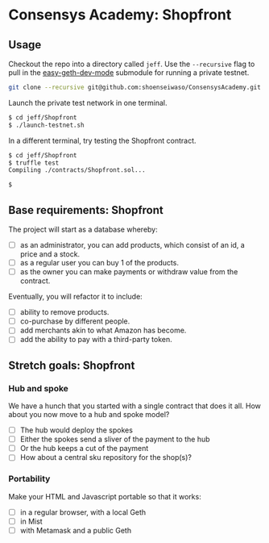 # Consensys Academy: Shopfront

## Usage

Checkout the repo into a directory called `jeff`. Use the `--recursive` flag to pull in the [easy-geth-dev-mode](https://github.com/curvegrid/easy-geth-dev-mode) submodule for running a private testnet.

```sh
git clone --recursive git@github.com:shoenseiwaso/ConsensysAcademy.git ./jeff
```

Launch the private test network in one terminal.

```sh
$ cd jeff/Shopfront
$ ./launch-testnet.sh
```

In a different terminal, try testing the Shopfront contract.

```sh
$ cd jeff/Shopfront
$ truffle test
Compiling ./contracts/Shopfront.sol...

$
```

## Base requirements: Shopfront

The project will start as a database whereby:
- [ ] as an administrator, you can add products, which consist of an id, a price and a stock.
- [ ] as a regular user you can buy 1 of the products.
- [ ] as the owner you can make payments or withdraw value from the contract.

Eventually, you will refactor it to include:
- [ ] ability to remove products.
- [ ] co-purchase by different people.
- [ ] add merchants akin to what Amazon has become.
- [ ] add the ability to pay with a third-party token.

## Stretch goals: Shopfront

### Hub and spoke
We have a hunch that you started with a single contract that does it all. How about you now move to a hub and spoke model?

- [ ] The hub would deploy the spokes
- [ ] Either the spokes send a sliver of the payment to the hub
- [ ] Or the hub keeps a cut of the payment
- [ ] How about a central sku repository for the shop(s)?

### Portability
Make your HTML and Javascript portable so that it works:

- [ ] in a regular browser, with a local Geth
- [ ] in Mist
- [ ] with Metamask and a public Geth